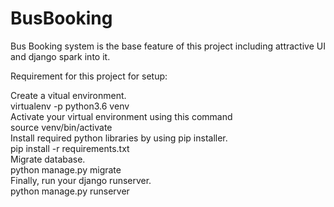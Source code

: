 # BusBooking


Bus Booking system is the base feature of this project including attractive UI and django spark into it.<br/>

Requirement for this project for setup:<br/>

Create a vitual environment.<br/>
virtualenv -p python3.6 venv<br/>
Activate your virtual environment using this command<br/>
source venv/bin/activate<br/>
Install required python libraries by using pip installer.<br/>
pip install -r requirements.txt<br/>
Migrate database.<br/>
python manage.py migrate<br/>
Finally, run your django runserver.<br/>
python manage.py runserver<br/>
